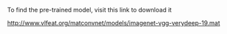 To find the pre-trained model, visit this link to download it

http://www.vlfeat.org/matconvnet/models/imagenet-vgg-verydeep-19.mat